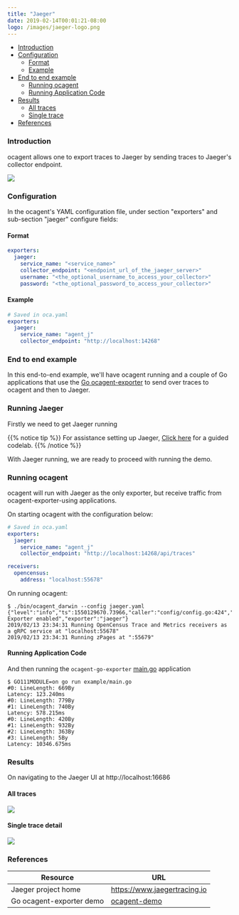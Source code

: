 ```yaml
---
title: "Jaeger"
date: 2019-02-14T00:01:21-08:00
logo: /images/jaeger-logo.png
---
```


- [Introduction](#introduction)
- [Configuration](#configuration)
    - [Format](#format)
    - [Example](#example)
- [End to end example](#end-to-end-example)
    - [Running ocagent](#running-ocagent)
    - [Running Application Code](#running-application-code)
- [Results](#results)
    - [All traces](#all-traces)
    - [Single trace](#single-trace)
- [References](#references)


### Introduction

ocagent allows one to export traces to Jaeger by sending traces to Jaeger's collector endpoint.

![](/images/ocagent-exporter-jaeger-all-schematics.png)

### Configuration

In the ocagent's YAML configuration file, under section "exporters" and sub-section "jaeger" configure fields: 

#### Format
```yaml
exporters:
  jaeger:
    service_name: "<service_name>"
    collector_endpoint: "<endpoint_url_of_the_jaeger_server>"
    username: "<the_optional_username_to_access_your_collector>"
    password: "<the_optional_password_to_access_your_collector>"
```

#### Example
```yaml
# Saved in oca.yaml
exporters:
  jaeger:
    service_name: "agent_j"
    collector_endpoint: "http://localhost:14268"
```

### End to end example

In this end-to-end example, we'll have ocagent running and a couple of Go applications
that use the [Go ocagent-exporter](/exporters/supported-exporters/go/ocagent)
to send over traces to ocagent and then to Jaeger.

### Running Jaeger
Firstly we need to get Jaeger running

{{% notice tip %}}
For assistance setting up Jaeger, [Click here](/codelabs/jaeger) for a guided codelab.
{{% /notice %}}

With Jaeger running, we are ready to proceed with running the demo.

### Running ocagent

ocagent will run with Jaeger as the only exporter, but receive traffic from ocagent-exporter-using applications.

On starting ocagent with the configuration below:
```yaml
# Saved in oca.yaml
exporters:
  jaeger:
    service_name: "agent_j"
    collector_endpoint: "http://localhost:14268/api/traces"

receivers:
  opencensus:
    address: "localhost:55678"
```

On running ocagent:

```shell
$ ./bin/ocagent_darwin --config jaeger.yaml 
{"level":"info","ts":1550129670.73966,"caller":"config/config.go:424","msg":"Trace Exporter enabled","exporter":"jaeger"}
2019/02/13 23:34:31 Running OpenCensus Trace and Metrics receivers as a gRPC service at "localhost:55678"
2019/02/13 23:34:31 Running zPages at ":55679"
```

#### Running Application Code

And then running the `ocagent-go-exporter` [main.go](/exporters/supported-exporters/go/ocagent/#end-to-end-example) application

```shell
$ GO111MODULE=on go run example/main.go 
#0: LineLength: 669By
Latency: 123.240ms
#0: LineLength: 779By
#1: LineLength: 740By
Latency: 578.215ms
#0: LineLength: 420By
#1: LineLength: 932By
#2: LineLength: 363By
#3: LineLength: 5By
Latency: 10346.675ms
```

### Results

On navigating to the Jaeger UI at http://localhost:16686

####  All traces
![](/images/ocagent-exporter-jaeger-all-traces.png)

#### Single trace detail
![](/images/ocagent-exporter-jaeger-single-trace.png)

### References

Resource|URL
---|---
Jaeger project home|https://www.jaegertracing.io
Go ocagent-exporter demo|[ocagent-demo](/exporters/supported-exporters/go/ocagent/#end-to-end-example)
